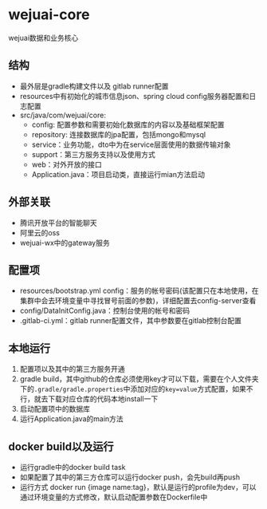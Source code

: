# wejuai-core
wejuai数据和业务核心

## 结构
- 最外层是gradle构建文件以及 gitlab runner配置
- resources中有初始化的城市信息json、spring cloud config服务器配置和日志配置
- src/java/com/wejuai/core:
   - config: 配置参数和需要初始化数据库的内容以及基础框架配置
   - repository: 连接数据库的jpa配置，包括mongo和mysql
   - service：业务功能，dto中为在service层面使用的数据传输对象
   - support：第三方服务支持以及使用方式
   - web：对外开放的接口
   - Application.java：项目启动类，直接运行mian方法启动

## 外部关联
- 腾讯开放平台的智能聊天
- 阿里云的oss
- wejuai-wx中的gateway服务

## 配置项
- resources/bootstrap.yml config：服务的帐号密码(该配置只在本地使用，在集群中会去环境变量中寻找冒号前面的参数)，详细配置去config-server查看
- config/DataInitConfig.java：控制台使用的帐号和密码
- .gitlab-ci.yml：gitlab runner配置文件，其中参数要在gitlab控制台配置

## 本地运行
1. 配置项以及其中的第三方服务开通
2. gradle build，其中github的仓库必须使用key才可以下载，需要在个人文件夹下的`.gradle/gradle.properties`中添加对应的`key=value`方式配置，如果不行，就去下载对应仓库的代码本地install一下
3. 启动配置项中的数据库
4. 运行Application.java的main方法

## docker build以及运行
- 运行gradle中的docker build task
- 如果配置了其中的第三方仓库可以运行docker push，会先build再push
- 运行方式 docker run {image name:tag}，默认是运行的profile为dev，可以通过环境变量的方式修改，默认启动配置参数在Dockerfile中